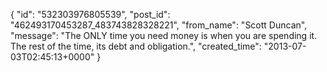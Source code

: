  {
   "id": "532303976805539",
   "post_id": "462493170453287_483743828328221",
   "from_name": "Scott Duncan",
   "message": "The ONLY time you need money is when you are spending it. The rest of the time, its debt and obligation.",
   "created_time": "2013-07-03T02:45:13+0000"
 }
